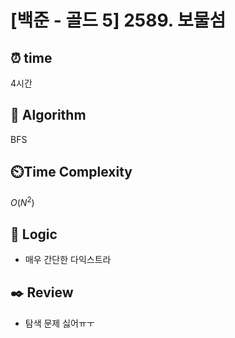 # [백준 - 골드 5] 2589. 보물섬
 
## ⏰  **time**
4시간

## :pushpin: **Algorithm**
BFS

## ⏲️**Time Complexity**

$O(N^2)$

## :round_pushpin: **Logic**
- 매우 간단한 다익스트라

## :black_nib: **Review**
- 탐색 문제 싫어ㅠㅜ
